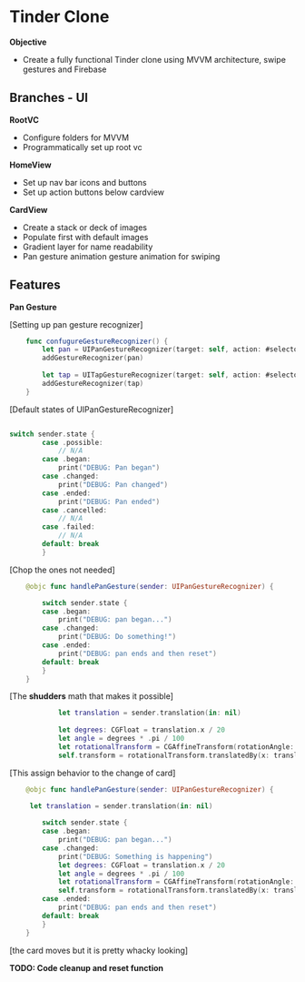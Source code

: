 # Tinder Clone

**Objective**
- Create a fully functional Tinder clone using MVVM architecture, swipe gestures and Firebase

## Branches - UI

**RootVC**
- Configure folders for MVVM 
- Programmatically set up root vc 

**HomeView**
- Set up nav bar icons and buttons 
- Set up action buttons below cardview

**CardView**
- Create a stack or deck of images 
- Populate first with default images 
- Gradient layer for name readability
- Pan gesture animation gesture animation for swiping

## Features 

**Pan Gesture**

[Setting up pan gesture recognizer]
```swift
    func confugureGestureRecognizer() {
        let pan = UIPanGestureRecognizer(target: self, action: #selector(handlePanGesture))
        addGestureRecognizer(pan)
        
        let tap = UITapGestureRecognizer(target: self, action: #selector(handleChangePhoto))
        addGestureRecognizer(tap)
    }
```

[Default states of UIPanGestureRecognizer]

```swift

switch sender.state {      
        case .possible:
            // N/A
        case .began:
            print("DEBUG: Pan began")
        case .changed:
            print("DEBUG: Pan changed")  
        case .ended:
            print("DEBUG: Pan ended")
        case .cancelled:
            // N/A
        case .failed:
            // N/A
        default: break
        }
```

[Chop the ones not needed]

```swift
    @objc func handlePanGesture(sender: UIPanGestureRecognizer) {

        switch sender.state {
        case .began:
            print("DEBUG: pan began...")
        case .changed:
            print("DEBUG: Do something!")
        case .ended:
            print("DEBUG: pan ends and then reset")
        default: break
        }
    }
```
[The **shudders** math that makes it possible]


```swift
            let translation = sender.translation(in: nil)
            
            let degrees: CGFloat = translation.x / 20
            let angle = degrees * .pi / 100
            let rotationalTransform = CGAffineTransform(rotationAngle: angle)
            self.transform = rotationalTransform.translatedBy(x: translation.x, y: translation.y)
```

[This assign behavior to the change of card]


```swift
    @objc func handlePanGesture(sender: UIPanGestureRecognizer) {
    
     let translation = sender.translation(in: nil)

        switch sender.state {
        case .began:
            print("DEBUG: pan began...")
        case .changed:
            print("DEBUG: Something is happening")
            let degrees: CGFloat = translation.x / 20
            let angle = degrees * .pi / 100
            let rotationalTransform = CGAffineTransform(rotationAngle: angle)
            self.transform = rotationalTransform.translatedBy(x: translation.x, y: translation.y)
        case .ended:
            print("DEBUG: pan ends and then reset")
        default: break
        }
    }
```

[the card moves but it is pretty whacky looking]

**TODO: Code cleanup and reset function**
